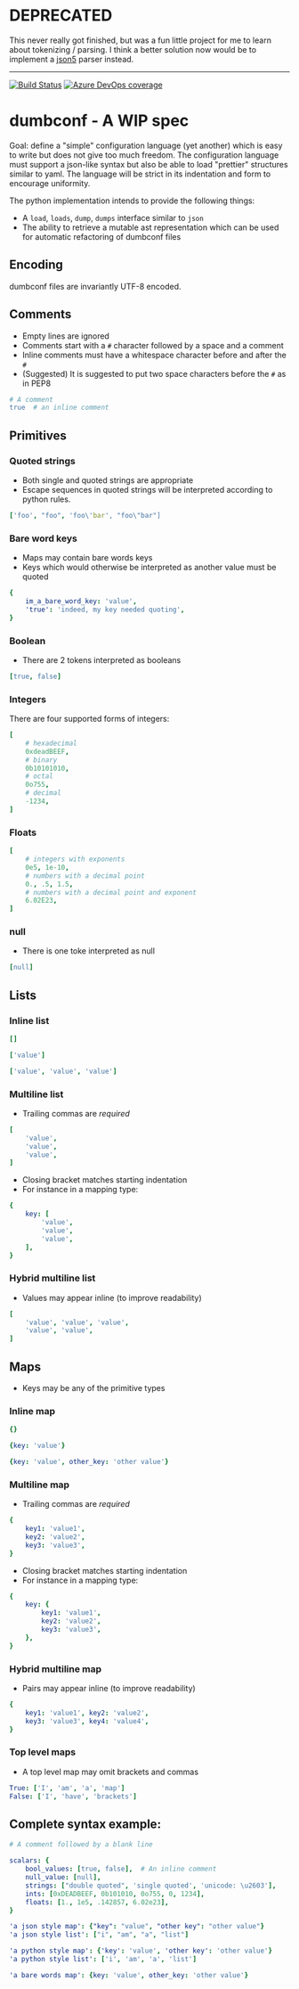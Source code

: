 # DEPRECATED

This never really got finished, but was a fun little project for me to learn
about tokenizing / parsing.  I think a better solution now would be to
implement a [json5](https://json5.org) parser instead.

___

[![Build Status](https://dev.azure.com/asottile/asottile/_apis/build/status/asottile.dumbconf?branchName=master)](https://dev.azure.com/asottile/asottile/_build/latest?definitionId=43&branchName=master)
[![Azure DevOps coverage](https://img.shields.io/azure-devops/coverage/asottile/asottile/43/master.svg)](https://dev.azure.com/asottile/asottile/_build/latest?definitionId=43&branchName=master)

# dumbconf - A WIP spec

Goal: define a "simple" configuration language (yet another) which is easy to
write but does not give too much freedom.  The configuration language must
support a json-like syntax but also be able to load "prettier" structures
similar to yaml.
The language will be strict in its indentation and form to encourage
uniformity.

The python implementation intends to provide the following things:
- A `load`, `loads`, `dump`, `dumps` interface similar to `json`
- The ability to retrieve a mutable ast representation which can be used for
  automatic refactoring of dumbconf files

## Encoding

dumbconf files are invariantly UTF-8 encoded.

## Comments
- Empty lines are ignored
- Comments start with a `#` character followed by a space and a comment
- Inline comments must have a whitespace character before and after the `#`
- (Suggested) It is suggested to put two space characters before the `#` as in
  PEP8
```yaml
# A comment
true  # an inline comment
```

## Primitives

### Quoted strings
- Both single and quoted strings are appropriate
- Escape sequences in quoted strings will be interpreted according to python
  rules.
```yaml
['foo', "foo", 'foo\'bar', "foo\"bar"]
```

### Bare word keys
- Maps may contain bare words keys
- Keys which would otherwise be interpreted as another value must be quoted
```yaml
{
    im_a_bare_word_key: 'value',
    'true': 'indeed, my key needed quoting',
}
```

### Boolean
- There are 2 tokens interpreted as booleans
```yaml
[true, false]
```

### Integers

There are four supported forms of integers:

```yaml
[
    # hexadecimal
    0xdeadBEEF,
    # binary
    0b10101010,
    # octal
    0o755,
    # decimal
    -1234,
]
```

### Floats

```yaml
[
    # integers with exponents
    0e5, 1e-10,
    # numbers with a decimal point
    0., .5, 1.5,
    # numbers with a decimal point and exponent
    6.02E23,
]
```

### null
- There is one toke interpreted as null
```yaml
[null]
```

## Lists

### Inline list

```yaml
[]
```
```yaml
['value']
```
```yaml
['value', 'value', 'value']
```

### Multiline list

- Trailing commas are *required*

```yaml
[
    'value',
    'value',
    'value',
]
```

- Closing bracket matches starting indentation
- For instance in a mapping type:
```yaml
{
    key: [
        'value',
        'value',
        'value',
    ],
}
```

### Hybrid multiline list

- Values may appear inline (to improve readability)

```yaml
[
    'value', 'value', 'value',
    'value', 'value',
]
```

## Maps

- Keys may be any of the primitive types

### Inline map

```yaml
{}
```
```yaml
{key: 'value'}
```
```yaml
{key: 'value', other_key: 'other value'}
```

### Multiline map

- Trailing commas are *required*

```yaml
{
    key1: 'value1',
    key2: 'value2',
    key3: 'value3',
}
```

- Closing bracket matches starting indentation
- For instance in a mapping type:
```yaml
{
    key: {
        key1: 'value1',
        key2: 'value2',
        key3: 'value3',
    },
}
```

### Hybrid multiline map

- Pairs may appear inline (to improve readability)

```yaml
{
    key1: 'value1', key2: 'value2',
    key3: 'value3', key4: 'value4',
}
```

### Top level maps

- A top level map may omit brackets and commas

```yaml
True: ['I', 'am', 'a', 'map']
False: ['I', 'have', 'brackets']
```

## Complete syntax example:

```yaml
# A comment followed by a blank line

scalars: {
    bool_values: [true, false],  # An inline comment
    null_value: [null],
    strings: ["double quoted", 'single quoted', 'unicode: \u2603'],
    ints: [0xDEADBEEF, 0b101010, 0o755, 0, 1234],
    floats: [1., 1e5, .142857, 6.02e23],
}

'a json style map': {"key": "value", "other key": "other value"}
'a json style list': ["i", "am", "a", "list"]

'a python style map': {'key': 'value', 'other key': 'other value'}
'a python style list': ['i', 'am', 'a', 'list']

'a bare words map': {key: 'value', other_key: 'other value'}
```
